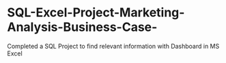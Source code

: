 # SQL-Excel-Project-Marketing-Analysis-Business-Case-
Completed a SQL Project to find relevant information with Dashboard in MS Excel
